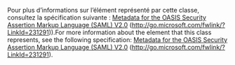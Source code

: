 <span data-ttu-id="131b4-101">Pour plus d’informations sur l’élément représenté par cette classe, consultez la spécification suivante : [Metadata for the OASIS Security Assertion Markup Language (SAML) V2.0](http://go.microsoft.com/fwlink/?LinkId=231291) (http://go.microsoft.com/fwlink/?LinkId=231291)).</span><span class="sxs-lookup"><span data-stu-id="131b4-101">For more information about the element that this class represents, see the following specification: [Metadata for the OASIS Security Assertion Markup Language (SAML) V2.0](http://go.microsoft.com/fwlink/?LinkId=231291) (http://go.microsoft.com/fwlink/?LinkId=231291).</span></span>